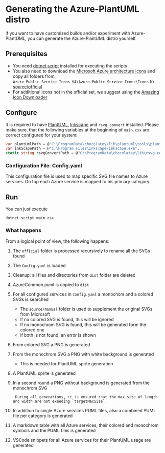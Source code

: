 # Generating the Azure-PlantUML distro

If you want to have customized builds and/or experiment with Azure-PlantUML, you can generate the Azure-PlantUML distro yourself.

## Prerequisites

* You need [dotnet script](https://github.com/filipw/dotnet-script) installed for executing the scripts
* You also need to download the [Microsoft Azure architecture icons](https://docs.microsoft.com/en-us/azure/architecture/icons/) and copy all folders from `Azure_Public_Service_Icons_V4\Azure_Public_Service_Icons\Icons` to [source/official](../source/official)
* For additional icons not in the official set, we suggest using the [Amazing Icon Downloader](https://chrome.google.com/webstore/detail/amazing-icon-downloader/kllljifcjfleikiipbkdcgllbllahaob/)

## Configure

It is required to have [PlantUML](http://plantuml.com/), [Inkscape](https://inkscape.org/) and `rsvg_convert` installed.
Please make sure, that the following variables at the beginning of `main.csx` are correct configured for your system:

```csharp
var plantUmlPath = @"C:\ProgramData\chocolatey\lib\plantuml\tools\plantuml.jar";
var inkScapePath = @"C:\Program Files\Inkscape\inkscape.exe";
static string rsvgConvertPath = @"C:\ProgramData\chocolatey\lib\rsvg-convert\tools\rsvg-convert.exe";
```

### Configuration File: Config.yaml

This configuration file is used to map specific SVG file names to Azure services.
On top each Azure service is mapped to his primary category.

## Run

You can just execute

```text
dotnet script main.csx
```

### What happens

From a logical point of view, the following happens:

1. The `official` folder is processed recursively to rename all the SVGs found
1. The `Config.yaml` is loaded
1. Cleanup: all files and directories from `dist` folder are deleted
1. AzureCommon.puml is copied to `dist`
1. For all configured services in `Config.yaml` a monochom and a colored SVGs is searched
    * The `source/manual` folder is used to supplement the original SVGs from Microsoft
    * If no colored SVG is found, this will be ignored
    * If no monochrom SVG is found, this will be generated form the colored one
    * If both is not found, an error is shown
1. From colored SVG a PNG is generated
1. From the monochrom SVG a PNG with white background is generated
    * This is needed for PlantUML sprite generation
1. A PlantUML sprite is generated
1. In a second round a PNG without background is generated from the monochrom SVG

        During all generations, it is ensured that the max size of length and width are not exeeding `targetMaxSize`.

1. In addition to single Azure services PUML files, also a combined PUML file per category is generated
1. A markdown table with all Azure services, their colored and monochrom symbols and the PUML files is generated
1. VSCode snippets for all Azure services for their PlantUML usage are generated